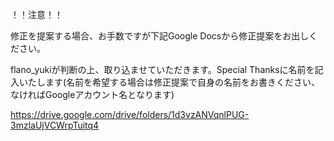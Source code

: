 ！！注意！！

修正を提案する場合、お手数ですが下記Google Docsから修正提案をお出しください。

flano_yukiが判断の上、取り込ませていただきます。Special Thanksに名前を記入いたします(名前を希望する場合は修正提案で自身の名前をお書きください、なければGoogleアカウント名となります)

https://drive.google.com/drive/folders/1d3vzANVqnlPUG-3mzlaUjVCWrpTuitq4
